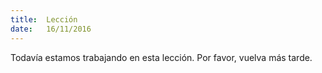 ```yaml
---
title:  Lección
date:   16/11/2016
---
```


Todavía estamos trabajando en esta lección. Por favor, vuelva más tarde.